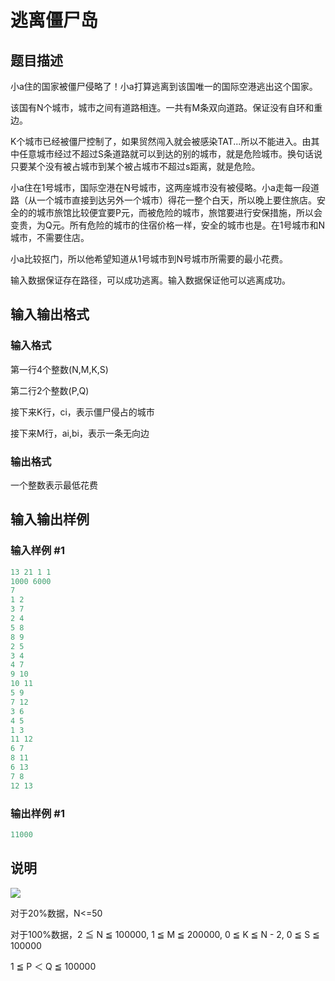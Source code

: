 # 逃离僵尸岛

## 题目描述

小a住的国家被僵尸侵略了！小a打算逃离到该国唯一的国际空港逃出这个国家。

该国有N个城市，城市之间有道路相连。一共有M条双向道路。保证没有自环和重边。

K个城市已经被僵尸控制了，如果贸然闯入就会被感染TAT...所以不能进入。由其中任意城市经过不超过S条道路就可以到达的别的城市，就是危险城市。换句话说只要某个没有被占城市到某个被占城市不超过s距离，就是危险。

小a住在1号城市，国际空港在N号城市，这两座城市没有被侵略。小a走每一段道路（从一个城市直接到达另外一个城市）得花一整个白天，所以晚上要住旅店。安全的的城市旅馆比较便宜要P元，而被危险的城市，旅馆要进行安保措施，所以会变贵，为Q元。所有危险的城市的住宿价格一样，安全的城市也是。在1号城市和N城市，不需要住店。

小a比较抠门，所以他希望知道从1号城市到N号城市所需要的最小花费。

输入数据保证存在路径，可以成功逃离。输入数据保证他可以逃离成功。

## 输入输出格式

### 输入格式

第一行4个整数(N,M,K,S)

第二行2个整数(P,Q)

接下来K行，ci，表示僵尸侵占的城市

接下来M行，ai,bi，表示一条无向边

### 输出格式

一个整数表示最低花费

## 输入输出样例

### 输入样例 #1

```cpp
13 21 1 1
1000 6000
7
1 2
3 7
2 4
5 8
8 9
2 5
3 4
4 7
9 10
10 11
5 9
7 12
3 6
4 5
1 3
11 12
6 7
8 11
6 13
7 8
12 13
```


### 输出样例 #1

```cpp
11000
```


## 说明

 ![](https://cdn.luogu.com.cn/upload/pic/2681.png)

对于20%数据，N<=50

对于100%数据，2 ≦ N ≦ 100000, 1 ≦ M ≦ 200000, 0 ≦ K ≦ N - 2, 0 ≦ S ≦ 100000

1 ≦ P ＜ Q ≦ 100000

